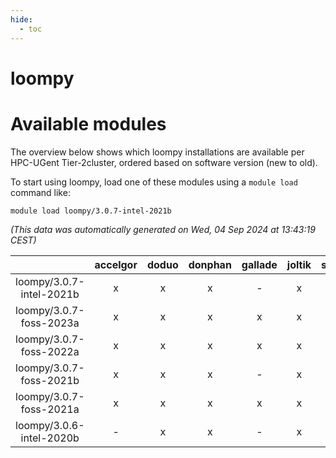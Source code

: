 ```yaml
---
hide:
  - toc
---
```


loompy
======

# Available modules


The overview below shows which loompy installations are available per HPC-UGent Tier-2cluster, ordered based on software version (new to old).

To start using loompy, load one of these modules using a `module load` command like:

```shell
module load loompy/3.0.7-intel-2021b
```

*(This data was automatically generated on Wed, 04 Sep 2024 at 13:43:19 CEST)*  

| |accelgor|doduo|donphan|gallade|joltik|shinx|skitty|
| :---: | :---: | :---: | :---: | :---: | :---: | :---: | :---: |
|loompy/3.0.7-intel-2021b|x|x|x|-|x|-|x|
|loompy/3.0.7-foss-2023a|x|x|x|x|x|x|x|
|loompy/3.0.7-foss-2022a|x|x|x|x|x|-|x|
|loompy/3.0.7-foss-2021b|x|x|x|-|x|-|x|
|loompy/3.0.7-foss-2021a|x|x|x|x|x|-|x|
|loompy/3.0.6-intel-2020b|-|x|x|-|x|-|x|
